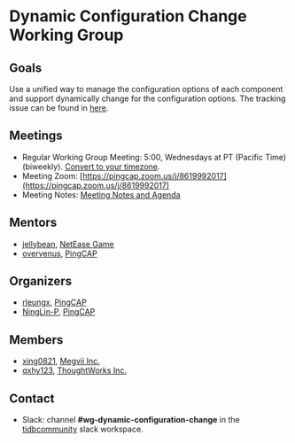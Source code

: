 # Dynamic Configuration Change Working Group

## Goals

Use a unified way to manage the configuration options of each component and support dynamically change for the configuration options. The tracking issue can be found in [here](https://github.com/pingcap/tidb/issues/13795).

## Meetings

* Regular Working Group Meeting: 5:00, Wednesdays at PT (Pacific Time) (biweekly). [Convert to your timezone](http://www.thetimezoneconverter.com/?t=5:00&tz=PT%20%28Pacific%20Time%29).
* Meeting Zoom: [https://pingcap.zoom.us/j/8619992017](https://pingcap.zoom.us/j/8619992017)
* Meeting Notes: [Meeting Notes and Agenda](https://docs.google.com/document/d/17IrAFpnplGWMTSIobQ_uFxNNnTU66bBRj5N5gAzaxew/edit?usp=sharing)

## Mentors

* [jellybean](https://github.com/jellybean), [NetEase Game](https://github.com/NetEaseGame)
* [overvenus](https://github.com/overvenus), [PingCAP](https://github.com/pingcap)

## Organizers

* [rleungx](https://github.com/rleungx), [PingCAP](https://github.com/pingcap)
* [NingLin-P](https://github.com/NingLin-P), [PingCAP](https://github.com/pingcap)

## Members

* [xing0821](https://github.com/xing0821), [Megvii Inc.](https://github.com/megvii)
* [qxhy123](https://github.com/qxhy123), [ThoughtWorks Inc.](https://github.com/thoughtworks)

## Contact

* Slack: channel **#wg-dynamic-configuration-change** in the
  [tidbcommunity](https://pingcap.com/tidbslack) slack workspace.
